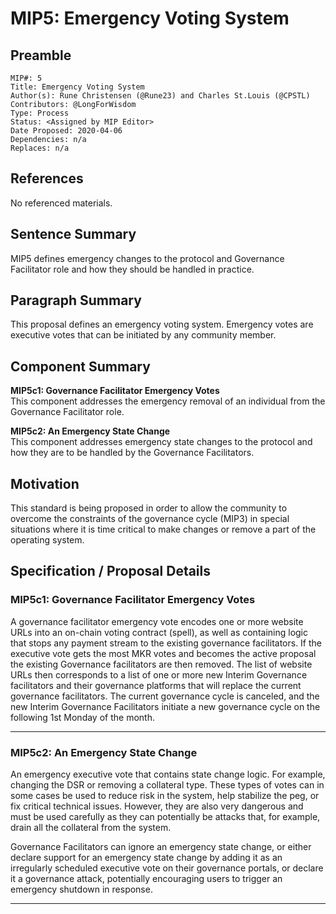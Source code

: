 # MIP5: Emergency Voting System

## Preamble
```
MIP#: 5
Title: Emergency Voting System
Author(s): Rune Christensen (@Rune23) and Charles St.Louis (@CPSTL)
Contributors: @LongForWisdom
Type: Process
Status: <Assigned by MIP Editor>
Date Proposed: 2020-04-06
Dependencies: n/a
Replaces: n/a
```

## References
No referenced materials.

## Sentence Summary

MIP5 defines emergency changes to the protocol and Governance Facilitator role and how they should be handled in practice.

## Paragraph Summary

This proposal defines an emergency voting system. Emergency votes are executive votes that can be initiated by any community member.

## Component Summary

**MIP5c1: Governance Facilitator Emergency Votes**  
This component addresses the emergency removal of an individual from the Governance Facilitator role.

**MIP5c2: An Emergency State Change**  
This component addresses emergency state changes to the protocol and how they are to be handled by the Governance Facilitators.

## Motivation

This standard is being proposed in order to allow the community to overcome the constraints of the governance cycle (MIP3) in special situations where it is time critical to make changes or remove a part of the operating system.


## Specification / Proposal Details

### MIP5c1: Governance Facilitator Emergency Votes

A governance facilitator emergency vote encodes one or more website URLs into an on-chain voting contract (spell), as well as containing logic that stops any payment stream to the existing governance facilitators. If the executive vote gets the most MKR votes and becomes the active proposal the existing Governance facilitators are then removed. The list of website URLs then corresponds to a list of one or more new Interim Governance facilitators and their governance platforms that will replace the current governance facilitators. The current governance cycle is canceled, and the new Interim Governance Facilitators initiate a new governance cycle on the following 1st Monday of the month.
    
---
### MIP5c2: An Emergency State Change

An emergency executive vote that contains state change logic. For example, changing the DSR or removing a collateral type. These types of votes can in some cases be used to reduce risk in the system, help stabilize the peg, or fix critical technical issues. However, they are also very dangerous and must be used carefully as they can potentially be attacks that, for example, drain all the collateral from the system.

Governance Facilitators can ignore an emergency state change, or either declare support for an emergency state change by adding it as an irregularly scheduled executive vote on their governance portals, or declare it a governance attack, potentially encouraging users to trigger an emergency shutdown in response.

---
